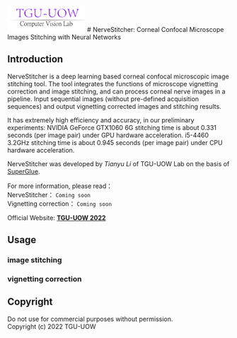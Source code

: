 <img src=data/lab_logo2.png width="35%" height="15%">
# NerveStitcher: Corneal Confocal Microscope Images Stitching with Neural Networks

## Introduction

NerveStitcher is a deep learning based corneal confocal microscopic image stitching tool. The tool integrates the functions of microscope vignetting correction and image stitching, and can process corneal nerve images in a pipeline. Input sequential images (without pre-defined acquisition sequences) and output vignetting corrected images and stitching results. 

It has extremely high efficiency and accuracy, in our preliminary experiments: NVIDIA GeForce GTX1060 6G stitching time is about 0.331 seconds (per image pair) under GPU hardware acceleration. i5-4460 3.2GHz stitching time is about 0.945 seconds (per image pair) under CPU hardware acceleration.

NerveStitcher was developed by *Tianyu Li* of TGU-UOW Lab on the basis of [SuperGlue](https://github.com/magicleap/SuperGluePretrainedNetwork).

For more information, please read：<br>
NerveStitcher：
``
Coming soon
``<br>
Vignetting correction：
``
Coming soon
``

Official Website: **[TGU-UOW 2022](www.tgu-uow.com)**

## Usage
### image stitching

### vignetting correction

## Copyright
Do not use for commercial purposes without permission. <br>
Copyright (c) 2022 TGU-UOW
